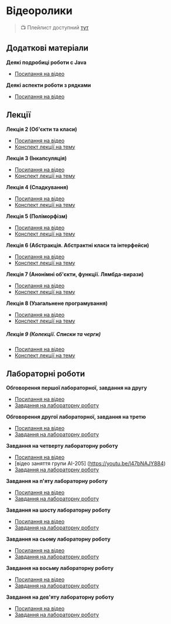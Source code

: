 # Відеоролики

> :tv: Плейлист доступний [тут](https://youtube.com/playlist?list=PLKTsfoGIz8kfGfYo8cvGK6SXm_jOX3Vpc)


## Додаткові матеріали

**Деякі подробиці роботи с Java**
- [Посилання на відео](https://youtu.be/nCc4fqfob1c)

**Деякі аспекти роботи з рядками**
- [Посилання на відео](https://youtu.be/3jj5Xb5oF9Q)

## Лекції

**Лекція 2 (Об'єкти та класи)**
- [Посилання на відео](https://youtu.be/WL-wxQm3PvY)
- [Конспект лекції на тему](https://github.com/MykolaHodovychenko/oop/tree/ru/lectures/lecture2)

**Лекція 3 (Інкапсуляція)**
- [Посилання на відео](https://youtu.be/3VDU-bPvZew)
- [Конспект лекції на тему](https://github.com/MykolaHodovychenko/oop/tree/ru/lectures/lecture3)

**Лекція 4 (Спадкування)**
- [Посилання на відео](https://youtu.be/aGK1WokKftY)
- [Конспект лекції на тему](https://github.com/MykolaHodovychenko/oop/tree/ru/lectures/lecture4)

**Лекція 5 (Поліморфізм)**
- [Посилання на відео](https://youtu.be/wpz_DVxv89o)
- [Конспект лекції на тему](https://github.com/MykolaHodovychenko/oop/tree/ru/lectures/lecture5)

**Лекція 6 (Абстракція. Абстрактні класи та інтерфейси)**
- [Посилання на відео](https://youtu.be/yW12cDuQ-yE)
- [Конспект лекції на тему](https://github.com/MykolaHodovychenko/oop/tree/ru/lectures/lecture6)

**Лекція 7 (Анонімні об'єкти, функції. Лямбда-вирази)**
- [Посилання на відео](https://youtu.be/fzA9EXdlFes)
- [Конспект лекції на тему](https://github.com/MykolaHodovychenko/oop/tree/ru/lectures/lecture7)

**Лекція 8 (Узагальнене програмування)**
- [Посилання на відео](https://youtu.be/1ZBRilr1FOM)
- [Конспект лекції на тему](https://github.com/MykolaHodovychenko/oop/tree/ru/lectures/lecture8)

##### Лекція 9 (Колекції. Списки та черги)

- [Посилання на відео](https://youtu.be/O-DD_gTKwOQ)
- [Конспект лекції на тему](https://github.com/MykolaHodovychenko/oop/tree/ru/lectures/lecture9)

## Лабораторні роботи

**Обговорення першої лабораторної, завдання на другу**
- [Посилання на відео](https://youtu.be/hGRYpwvC_II)
- [Завдання на лабораторну роботу](https://github.com/MykolaHodovychenko/oop/tree/ru/labs/lab2)

**Обговорення другої лабораторної, завдання на третю**
- [Посилання на відео](https://youtu.be/Q67PBFuAWVs)
- [Завдання на лабораторну роботу](https://github.com/MykolaHodovychenko/oop/tree/ru/labs/lab3)
 
**Завдання на четверту лабораторну роботу**
- [Посилання на відео](https://youtu.be/1UeFn2ZUvXk)
- [відео заняття групи АІ-205] (https://youtu.be/l47bNAJY884)
- [Завдання на лабораторну роботу](https://github.com/MykolaHodovychenko/oop/tree/ru/labs/lab4)

**Завдання на п'яту лабораторну роботу**
- [Посилання на відео](https://youtu.be/k8AyHKkFh0E)
- [Завдання на лабораторну роботу](https://github.com/MykolaHodovychenko/oop/tree/ru/labs/lab5)

**Завдання на шосту лабораторну роботу**
- [Посилання на відео](https://youtu.be/m3YpVgBy21M)
- [Завдання на лабораторну роботу](https://github.com/MykolaHodovychenko/oop/tree/ru/labs/lab6)

**Завдання на сьому лабораторну роботу**
- [Посилання на відео](https://youtu.be/0dKmKC_0ykI)
- [Завдання на лабораторну роботу](https://github.com/MykolaHodovychenko/oop/tree/ru/labs/lab7)

**Завдання на восьму лабораторну роботу**
- [Посилання на відео](https://youtu.be/75zyIo2rSRw)
- [Завдання на лабораторну роботу](https://github.com/MykolaHodovychenko/oop/tree/ru/labs/lab8)

**Завдання на дев'яту лабораторну роботу**
- [Посилання на відео](https://youtu.be/CBBR4oz39dI)
- [Завдання на лабораторну роботу](https://github.com/MykolaHodovychenko/oop/tree/ru/labs/lab9)
